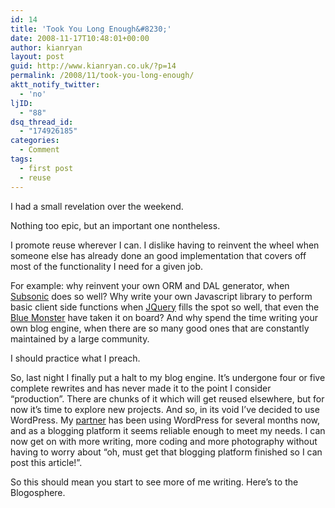 ```yaml
---
id: 14
title: 'Took You Long Enough&#8230;'
date: 2008-11-17T10:48:01+00:00
author: kianryan
layout: post
guid: http://www.kianryan.co.uk/?p=14
permalink: /2008/11/took-you-long-enough/
aktt_notify_twitter:
  - 'no'
ljID:
  - "88"
dsq_thread_id:
  - "174926185"
categories:
  - Comment
tags:
  - first post
  - reuse
---
```

I had a small revelation over the weekend.

Nothing too epic, but an important one nontheless.

I promote reuse wherever I can. I dislike having to reinvent the wheel when someone else has already done an good implementation that covers off most of the functionality I need for a given job.

For example: why reinvent your own ORM and DAL generator, when [Subsonic](http://subsonicproject.com/) does so well? Why write your own Javascript library to perform basic client side functions when [JQuery](http://jquery.com/) fills the spot so well, that even the [Blue Monster](http://weblogs.asp.net/scottgu/archive/2008/09/28/jquery-and-microsoft.aspx) have taken it on board? And why spend the time writing your own blog engine, when there are so many good ones that are constantly maintained by a large community.

I should practice what I preach.

So, last night I finally put a halt to my blog engine. It&#8217;s undergone four or five complete rewrites and has never made it to the point I consider &#8220;production&#8221;. There are chunks of it which will get reused elsewhere, but for now it&#8217;s time to explore new projects. And so, in its void I&#8217;ve decided to use WordPress. My [partner](http://www.catashton.co.uk/) has been using WordPress for several months now, and as a blogging platform it seems reliable enough to meet my needs. I can now get on with more writing, more coding and more photography without having to worry about &#8220;oh, must get that blogging platform finished so I can post this article!&#8221;.

So this should mean you start to see more of me writing. Here&#8217;s to the Blogosphere.